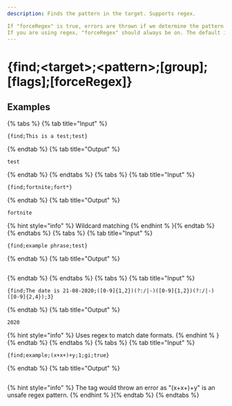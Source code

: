 ```yaml
---
description: Finds the pattern in the target. Supports regex. 

If "forceRegex" is true, errors are thrown if we determine the pattern is unsafe instead of silently falling back to wildcard matching. 
If you are using regex, "forceRegex" should always be on. The default is for backwards compatibility.
---
```

# {find;&lt;target>;&lt;pattern>;[group];[flags];[forceRegex]}
## Examples
{% tabs %}
{% tab title="Input" %}
```text
{find;This is a test;test}
```
{% endtab %}
{% tab title="Output" %}
```text
test
```
{% endtab %}
{% endtabs %}
{% tabs %}
{% tab title="Input" %}
```text
{find;fortnite;fort*}
```
{% endtab %}
{% tab title="Output" %}
```text
fortnite
```
{% hint style="info" %}
Wildcard matching
{% endhint % }{% endtab %}
{% endtabs %}
{% tabs %}
{% tab title="Input" %}
```text
{find;example phrase;test}
```
{% endtab %}
{% tab title="Output" %}
```text

```
{% endtab %}
{% endtabs %}
{% tabs %}
{% tab title="Input" %}
```text
{find;The date is 21-08-2020;([0-9]{1,2})(?:/|-)([0-9]{1,2})(?:/|-)([0-9]{2,4});3}
```
{% endtab %}
{% tab title="Output" %}
```text
2020
```
{% hint style="info" %}
Uses regex to match date formats.
{% endhint % }{% endtab %}
{% endtabs %}
{% tabs %}
{% tab title="Input" %}
```text
{find;example;(x+x+)+y;1;gi;true}
```
{% endtab %}
{% tab title="Output" %}
```text

```
{% hint style="info" %}
The tag would throw an error as "(x+x+)+y" is an unsafe regex pattern.
{% endhint % }{% endtab %}
{% endtabs %}